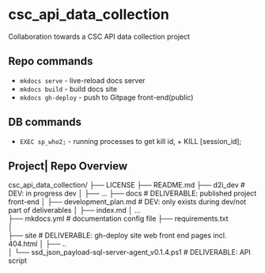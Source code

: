# csc_api_data_collection
Collaboration towards a CSC API data collection project

## Repo commands
* `mkdocs serve`        - live-reload docs server
* `mkdocs build`        - build docs site
* `mkdocs gh-deploy`    - push to Gitpage front-end(public)

## DB commands
* `EXEC sp_who2;`       - running processes to get kill id, + KILL [session_id];


## Project| Repo Overview

csc_api_data_collection/
├── LICENSE
├── README.md
├── d2i_dev                     # DEV: in progress dev
│   ├── ...
├── docs                        # DELIVERABLE: published project front-end
│   ├── development_plan.md     # DEV: only exists during dev/not part of deliverables
│   ├── index.md
│       ...                     
├── mkdocs.yml                  # documentation config file
├── requirements.txt        
│    
├── site                        # DELIVERABLE: gh-deploy site web front end pages incl. 404.html
│   ├── ..                      
│ 
└── ssd_json_payload-sql-server-agent_v0.1.4.ps1    # DELIVERABLE: API script